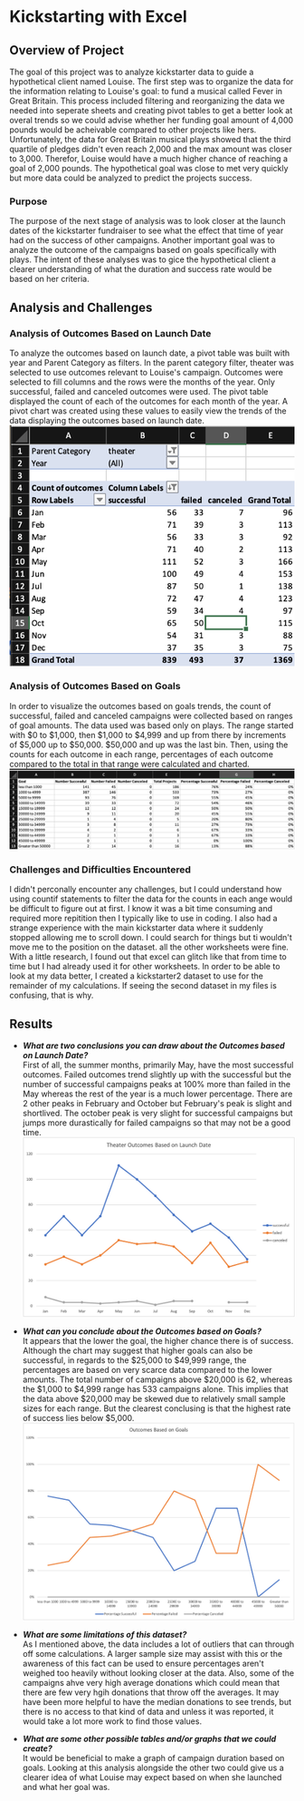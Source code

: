 # Kickstarting with Excel

## Overview of Project
The goal of this project was to analyze kickstarter data to guide a hypothetical client named Louise.  The first step was to organize the data for the information relating to Louise's goal: to fund a musical called Fever in Great Britain.  This process included filtering and reorganizing the data we needed into  seperate sheets and creating pivot tables to get a better look at overal trends so we could advise whether her funding goal amount of 4,000 pounds would be acheivable compared to other projects like hers. Unfortunately, the data for Great Britain musical plays showed that the third quartile of pledges didn't even reach 2,000 and the max amount was closer to 3,000.  Therefor,  Louise would have a much higher chance of reaching a goal of 2,000 pounds.  The hypothetical goal was close to met very quickly but more data could be analyzed to predict the projects success.
### Purpose
The purpose of the next stage of analysis was to look closer at the launch dates of the kickstarter fundraiser to see what the effect that time of year had on the success of other campaigns. Another important goal was to analyze the outcome of the campaigns based on goals specifically with plays.  The intent of these analyses was to gice the hypothetical client a clearer understanding of what the duration and success rate would be based on her criteria.

## Analysis and Challenges

### Analysis of Outcomes Based on Launch Date
To analyze the outcomes based on launch date, a pivot table was built with year and Parent Category as filters.  In the parent category filter, theater was selected to use outcomes relevant to Louise's campaign.   Outcomes were selected to fill columns and the rows were the months of the year.  Only successful, failed and canceled outcomes were used.  The pivot table displayed the count of each of the outcomes for each month of the year.  A pivot chart was created using these values to easily view the trends of the data displaying the outcomes based on launch date.  
![Outcomes vs. Launch Table](/resources/Outcomes_vs_Launch_PivotTable.png)

### Analysis of Outcomes Based on Goals
In order to visualize the outcomes based on goals trends, 
the count of successful, failed and canceled campaigns were collected based on ranges of goal amounts. The data used was based only on plays. The range started with $0 to $1,000, then $1,000 to $4,999 and up from there by increments of $5,000 up to $50,000.  $50,000 and up was the last bin.  Then, using the counts for each outcome in each range, percentages of each outcome compared to the total in that range were calculated and charted.  
![Outcomes vs. Goals table](/resources/Outcomes_vs_Goals_table.png)


### Challenges and Difficulties Encountered
I didn't perconally encounter any challenges, but I could understand how using countif statements to filter the data for the counts in each ange would be difficult to figure out at first.  I know it was a bit time consuming and required more repitition  then I typically like to use in coding.  I also had a strange experience with the main kickstarter data where it suddenly stopped allowing me to scroll down.  I could search for things but ti wouldn't move me to the position on the dataset. all the other worksheets were fine.  With a little research, I found out that excel can glitch like that from time to time but I had already used it for other worksheets.  In order to be able to look at my data better, I created a kickstarter2 dataset to use for the remainder of my calculations.  If seeing the second dataset in my files is confusing, that is why.

## Results

- ***What are two conclusions you can draw about the Outcomes based on Launch Date?***   
First of all, the summer months, primarily May, have the most successful outcomes.   Failed outcomes trend slightly up with the successful but the number of successful campaigns peaks at 100% more than failed in the May whereas the rest of the year is a much lower percentage.  There are 2 other peaks in February and October but February's peak is slight and shortlived.  The october peak is very slight for successful campaigns but jumps more durastically for failed campaigns so that may not be a good time.    
![Outcomes vs. Launch Chart](/resources/Theater_Outcomes_vs_Launch.png)

- ***What can you conclude about the Outcomes based on Goals?***   
It appears that the lower the goal, the higher chance there is of success.  Although the chart may suggest that higher goals can also be successful, in regards to the $25,000 to $49,999 range, the percentages are based on very scarce data compared to the lower amounts.  The total number of campaigns above $20,000 is 62, whereas the $1,000 to $4,999 range has 533 campaigns alone.  This implies that the data above $20,000 may be skewed due to relatively small sample sizes for each range.  But the clearest conclusing is that the highest rate of success lies below $5,000.  
![Outcomes vs. Goals Chart](/resources/Outcomes_vs_Goals.png)

- ***What are some limitations of this dataset?***   
As I mentioned above, the data includes a lot of outliers that can through off some calculations.  A larger sample size may assist with this or the awareness of this fact can be used to ensure percentages aren't weighed too heavily without looking closer at the data. Also, some of the campaigns ahve very high average donations which could mean that there are few very hgih donations that throw off the averages.  It may have been more helpful to have the median donations to see trends, but there is no access to that kind of data and unless it was reported, it would take a lot more work to find those values.

- ***What are some other possible tables and/or graphs that we could create?***   
It would be beneficial to make a graph of campaign duration based on goals.  Looking at this analysis alongside the other two could give us a clearer idea of what Louise may expect based on when she launched and what her goal was.

